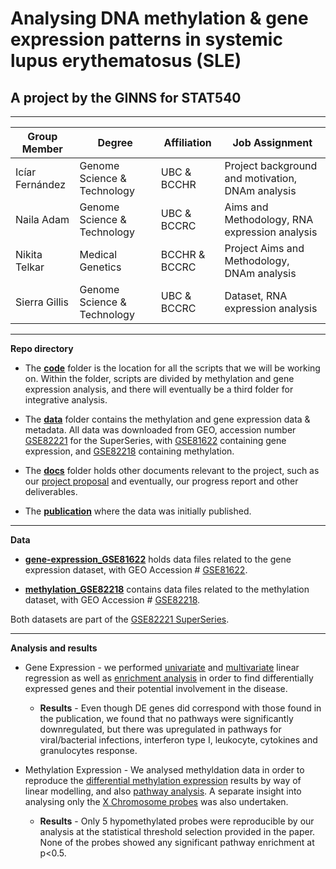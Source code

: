 # Analysing DNA methylation & gene expression patterns in systemic lupus erythematosus (SLE)  
## A project by the GINNS for STAT540

***  

| Group Member     | Degree                      | Affiliation  |   Job Assignment|
| ---------------- | --------------------------- | ------------ | ----------------------------------------|
| Icíar Fernández  | Genome Science & Technology | UBC & BCCHR  | Project background and motivation, DNAm analysis |
| Naila Adam       | Genome Science & Technology | UBC & BCCRC  | Aims and Methodology, RNA expression analysis|
| Nikita Telkar    | Medical Genetics            | BCCHR & BCCRC | Project Aims and Methodology, DNAm analysis |
| Sierra Gillis    | Genome Science & Technology | UBC & BCCRC  |Dataset, RNA expression analysis |  

***
**Repo directory**

* The [**code**](https://github.com/STAT540-UBC/Repo_team-The-GINNS_W2020/tree/master/Code) folder is the location for all the scripts that we will be working on. Within the folder, scripts are divided by methylation and gene expression analysis, and there will eventually be a third folder for integrative analysis.

* The [**data**](https://github.com/STAT540-UBC/Repo_team-The-GINNS_W2020/tree/master/Data) folder contains the methylation and gene expression data & metadata. All data was downloaded from GEO, accession number [GSE82221](https://www.ncbi.nlm.nih.gov/geo/query/acc.cgi?acc=GSE82221) for the SuperSeries, with [GSE81622](https://www.ncbi.nlm.nih.gov/geo/query/acc.cgi?acc=GSE81622) containing gene expression, and [GSE82218](https://www.ncbi.nlm.nih.gov/geo/query/acc.cgi?acc=GSE82218) containing methylation.

* The [**docs**](https://github.com/STAT540-UBC/Repo_team-The-GINNS_W2020/tree/master/Docs) folder holds other documents relevant to the project, such as our [project proposal](https://github.com/STAT540-UBC/Repo_team-The-GINNS_W2020/blob/master/Docs/project-proposal.md) and eventually, our progress report and other deliverables.

* The [**publication**](https://arthritis-research.biomedcentral.com/articles/10.1186/s13075-016-1050-x) where the data was initially published.

***

**Data**

+ [**gene-expression_GSE81622**](https://github.com/STAT540-UBC/Repo_team-The-GINNS_W2020/tree/master/Data/gene-expression_GSE81622) holds data files related to the gene expression dataset, with GEO Accession # [GSE81622](https://www.ncbi.nlm.nih.gov/geo/query/acc.cgi?acc=GSE81622).

+ [**methylation_GSE82218**](https://github.com/STAT540-UBC/Repo_team-The-GINNS_W2020/tree/master/Data/methylation_GSE82218) contains data files related to the methylation dataset, with GEO Accession # [GSE82218](https://www.ncbi.nlm.nih.gov/geo/query/acc.cgi?acc=GSE82218).

Both datasets are part of the [GSE82221 SuperSeries](https://www.ncbi.nlm.nih.gov/geo/query/acc.cgi?acc=GSE82221). 

***  

**Analysis and results**

* Gene Expression - we performed [univariate](https://github.com/STAT540-UBC/Repo_team-The-GINNS_W2020/blob/master/Code/01_gene-expression/Univariate_DE.md) and [multivariate](https://github.com/STAT540-UBC/Repo_team-The-GINNS_W2020/blob/master/Code/01_gene-expression/multivar_DE.md) linear regression as well as [enrichment analysis](https://github.com/STAT540-UBC/Repo_team-The-GINNS_W2020/blob/master/Code/01_gene-expression/MultiVarModel_Enrichment.md) in order to find differentially expressed genes and their potential involvement in the disease.  
  + **Results** - Even though DE genes did correspond with those found in the publication, we found that no pathways were significantly downregulated, but there was upregulated in pathways for viral/bacterial infections, interferon type I, leukocyte, cytokines and granulocytes response.  
  
  
  
* Methylation Expression - We analysed methyldation data in order to reproduce the [differential methylation expression](https://github.com/nikita-telkar/Repo_team-The-GINNS_W2020/blob/master/Code/02_methylation/03_differential_DNAm_analysis.md) results by way of linear modelling, and also [pathway analysis](https://github.com/nikita-telkar/Repo_team-The-GINNS_W2020/blob/master/Code/02_methylation/04_DMPs_analysis.md). A separate insight into analysing only the [X Chromosome probes](https://github.com/nikita-telkar/Repo_team-The-GINNS_W2020/blob/master/Code/02_methylation/05xchr_analysis.Rmd) was also undertaken.
    + **Results** - Only 5 hypomethylated probes were reproducible by our analysis at the statistical threshold selection provided in the paper. None of the probes showed any significant pathway enrichment at p<0.5.  
